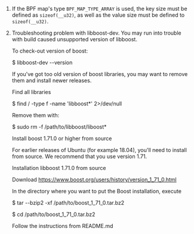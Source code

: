 

1. If the BPF map's type `BPF_MAP_TYPE_ARRAY` is used, the key size must be defined as `sizeof(__u32)`, as well as the value size must be defined to `sizeof(__u32)`.

2. Troubleshooting problem with libboost-dev. You may run into trouble with build caused unsupported version of libboost. 

	To check-out version of boost:
	
	$ libboost-dev --version 
	
	If you've got too old version of boost libraries, you may want to remove them and install newer releases.
	
	Find all libraries 
	
	$ find / -type f -name 'libboost*' 2>/dev/null		
	
	Remove them with:

	$ sudo rm -f /path/to/libboost/liboost*
	
	Install boost 1.71.0 or higher from source


	For earlier releases of Ubuntu (for example 18.04), you'll need to install from source. We recommend that you use version 1.71. 

	Installation libboost 1.71.0 from source
	
	Download https://www.boost.org/users/history/version_1_71_0.html
	
	In the directory where you want to put the Boost installation, execute
	
	$ tar --bzip2 -xf /path/to/boost_1_71_0.tar.bz2

	$ cd /path/to/boost_1_71_0.tar.bz2

	Follow the instructions from README.md

